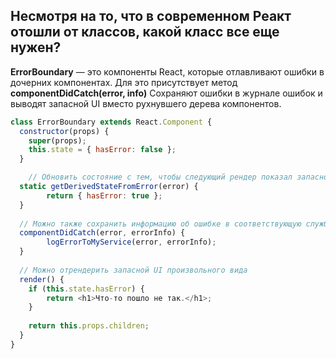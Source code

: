 ## Несмотря на то, что в современном Реакт отошли от классов, какой класс все еще нужен?

**ErrorBoundary** — это компоненты React, которые отлавливают ошибки в дочерних компонентах. Для это присутствует метод **componentDidCatch(error, info)** 
Cохраняют ошибки в журнале ошибок и выводят запасной UI вместо рухнувшего дерева компонентов.

```javascript
class ErrorBoundary extends React.Component {
  constructor(props) {
    super(props);
    this.state = { hasError: false };
  }

	// Обновить состояние с тем, чтобы следующий рендер показал запасной UI.   
  static getDerivedStateFromError(error) {  
  		return { hasError: true };  
  }
  
  // Можно также сохранить информацию об ошибке в соответствующую службу журнала ошибок  
  componentDidCatch(error, errorInfo) {    
  		logErrorToMyService(error, errorInfo);  
  }
  
  // Можно отрендерить запасной UI произвольного вида      
  render() {
    if (this.state.hasError) {      
		return <h1>Что-то пошло не так.</h1>;    
	}
	
    return this.props.children; 
  }
}
```